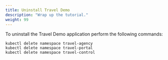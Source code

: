 ```yaml
---
title: Uninstall Travel Demo
description: "Wrap up the tutorial."
weight: 99
---
```


To uninstall the Travel Demo application perform the following commands:

```
kubectl delete namespace travel-agency
kubectl delete namespace travel-portal
kubectl delete namespace travel-control
```

